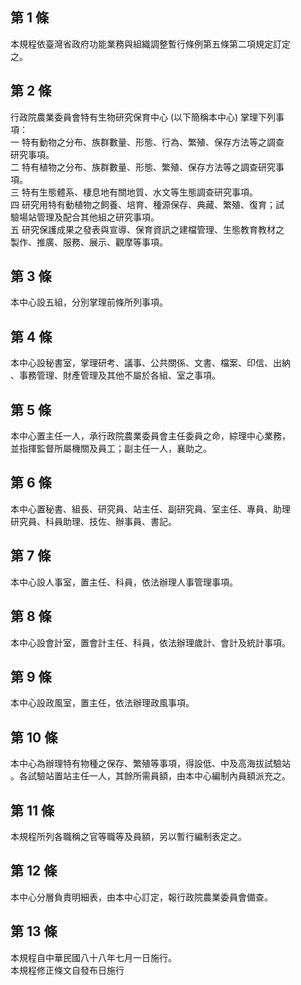 第 1 條
-------
本規程依臺灣省政府功能業務與組織調整暫行條例第五條第二項規定訂定  
之。

第 2 條
-------
行政院農業委員會特有生物研究保育中心 (以下簡稱本中心) 掌理下列事  
項：  
一  特有動物之分布、族群數量、形態、行為、繁殖、保存方法等之調查  
    研究事項。  
二  特有植物之分布、族群數量、形態、繁殖、保存方法等之調查研究事  
    項。  
三  特有生態體系、棲息地有關地質、水文等生態調查研究事項。  
四  研究用特有動植物之飼養、培育、種源保存、典藏、繁殖、復育；試  
    驗場站管理及配合其他組之研究事項。  
五  研究保護成果之發表與宣導、保育資訊之建檔管理、生態教育教材之  
    製作、推廣、服務、展示、觀摩等事項。

第 3 條
-------
本中心設五組，分別掌理前條所列事項。

第 4 條
-------
本中心設秘書室，掌理研考、議事、公共關係、文書、檔案、印信、出納  
、事務管理、財產管理及其他不屬於各組、室之事項。

第 5 條
-------
本中心置主任一人，承行政院農業委員會主任委員之命，綜理中心業務，  
並指揮監督所屬機關及員工；副主任一人，襄助之。

第 6 條
-------
本中心置秘書、組長、研究員、站主任、副研究員、室主任、專員、助理  
研究員、科員助理、技佐、辦事員、書記。

第 7 條
-------
本中心設人事室，置主任、科員，依法辦理人事管理事項。

第 8 條
-------
本中心設會計室，置會計主任、科員，依法辦理歲計、會計及統計事項。

第 9 條
-------
本中心設政風室，置主任，依法辦理政風事項。

第 10 條
--------
本中心為辦理特有物種之保存、繁殖等事項，得設低、中及高海拔試驗站  
。各試驗站置站主任一人，其餘所需員額，由本中心編制內員額派充之。

第 11 條
--------
本規程所列各職稱之官等職等及員額，另以暫行編制表定之。

第 12 條
--------
本中心分層負責明細表，由本中心訂定，報行政院農業委員會備查。

第 13 條
--------
本規程自中華民國八十八年七月一日施行。  
本規程修正條文自發布日施行

